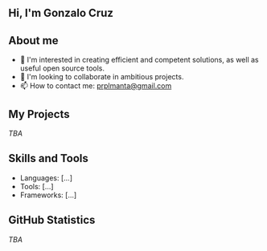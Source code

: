 ## Hi, I'm Gonzalo Cruz

## About me
- 👀 I'm interested in creating efficient and competent solutions, as well as useful open source tools.
- 💞️ I'm looking to collaborate in ambitious projects.
- 📫 How to contact me: [prplmanta@gmail.com](mailto:prplmanta@gmail.com)

## My Projects
_TBA_

## Skills and Tools
- Languages: [...]
- Tools: [...]
- Frameworks: [...]

## GitHub Statistics
_TBA_
